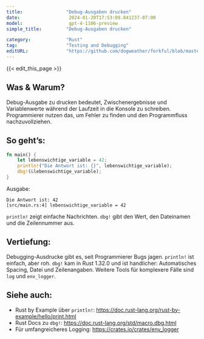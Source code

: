 ```yaml
---
title:                "Debug-Ausgaben drucken"
date:                  2024-01-20T17:53:09.841237-07:00
model:                 gpt-4-1106-preview
simple_title:         "Debug-Ausgaben drucken"

category:             "Rust"
tag:                  "Testing and Debugging"
editURL:              "https://github.com/dogweather/forkful/blob/master/content/de/rust/printing-debug-output.md"
---
```


{{< edit_this_page >}}

## Was & Warum?
Debug-Ausgabe zu drucken bedeutet, Zwischenergebnisse und Variablenwerte während der Laufzeit in die Konsole zu schreiben. Programmierer nutzen das, um Fehler zu finden und den Programmfluss nachzuvollziehen.

## So geht’s:
```Rust
fn main() {
    let lebenswichtige_variable = 42;
    println!("Die Antwort ist: {}", lebenswichtige_variable);
    dbg!(&lebenswichtige_variable);
}
```
Ausgabe:
```
Die Antwort ist: 42
[src/main.rs:4] lebenswichtige_variable = 42
```
`println!` zeigt einfache Nachrichten. `dbg!` gibt den Wert, den Dateinamen und die Zeilennummer aus.

## Vertiefung:
Debugging-Ausdrucke gibt es, seit Programmierer Bugs jagen. `println!` ist einfach, aber roh. `dbg!` kam in Rust 1.32.0 und ist handlicher: Automatisches Spacing, Datei und Zeilenangaben. Weitere Tools für komplexere Fälle sind `log` und `env_logger`.

## Siehe auch:
- Rust by Example über `println!`: https://doc.rust-lang.org/rust-by-example/hello/print.html
- Rust Docs zu `dbg!`: https://doc.rust-lang.org/std/macro.dbg.html
- Für umfangreicheres Logging: https://crates.io/crates/env_logger
